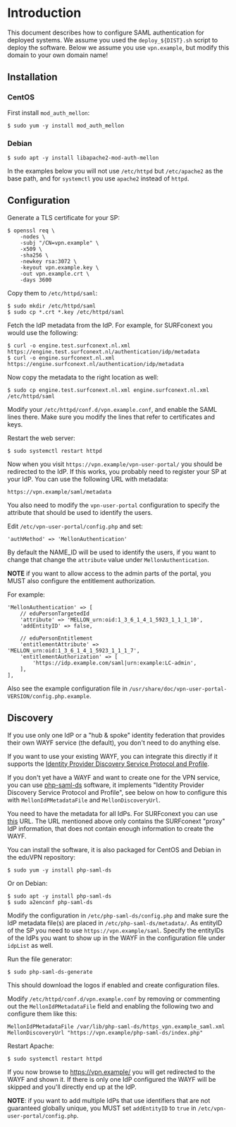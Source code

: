 # Introduction

This document describes how to configure SAML authentication for deployed
systems. We assume you used the `deploy_${DIST}.sh` script to deploy the 
software. Below we assume you use `vpn.example`, but modify this domain to your 
own domain name!

## Installation

### CentOS 

First install `mod_auth_mellon`:

    $ sudo yum -y install mod_auth_mellon

### Debian

    $ sudo apt -y install libapache2-mod-auth-mellon

In the examples below you will not use `/etc/httpd` but `/etc/apache2` as the
base path, and for `systemctl` you use `apache2` instead of `httpd`.

## Configuration

Generate a TLS certificate for your SP:

    $ openssl req \
        -nodes \
        -subj "/CN=vpn.example" \
        -x509 \
        -sha256 \
        -newkey rsa:3072 \
        -keyout vpn.example.key \
        -out vpn.example.crt \
        -days 3600

Copy them to `/etc/httpd/saml`:

    $ sudo mkdir /etc/httpd/saml
    $ sudo cp *.crt *.key /etc/httpd/saml

Fetch the IdP metadata from the IdP. For example, for SURFconext you would use 
the following:

    $ curl -o engine.test.surfconext.nl.xml https://engine.test.surfconext.nl/authentication/idp/metadata
    $ curl -o engine.surfconext.nl.xml https://engine.surfconext.nl/authentication/idp/metadata

Now copy the metadata to the right location as well:

    $ sudo cp engine.test.surfconext.nl.xml engine.surfconext.nl.xml /etc/httpd/saml

Modify your `/etc/httpd/conf.d/vpn.example.conf`, and enable the SAML lines 
there. Make sure you modify the lines that refer to certificates and keys.

Restart the web server:

    $ sudo systemctl restart httpd

Now when you visit `https://vpn.example/vpn-user-portal/` you should be 
redirected to the IdP. If this works, you probably need to register your SP
at your IdP. You can use the following URL with metadata:

    https://vpn.example/saml/metadata

You also need to modify the `vpn-user-portal` configuration to specify the 
attribute that should be used to identify the users.

Edit `/etc/vpn-user-portal/config.php` and set:
        
    'authMethod' => 'MellonAuthentication'

By default the NAME_ID will be used to identify the users, if you want to 
change that change the `attribute` value under `MellonAuthentication`.

**NOTE** if you want to allow access to the admin parts of the portal, you 
MUST also configure the entitlement authorization. 

For example:

    'MellonAuthentication' => [
        // eduPersonTargetedId
        'attribute' => 'MELLON_urn:oid:1_3_6_1_4_1_5923_1_1_1_10',
        'addEntityID' => false,

        // eduPersonEntitlement
        'entitlementAttribute' => 'MELLON_urn:oid:1_3_6_1_4_1_5923_1_1_1_7',
        'entitlementAuthorization' => [
            'https://idp.example.com/saml|urn:example:LC-admin',
        ],
    ],

Also see the example configuration file in 
`/usr/share/doc/vpn-user-portal-VERSION/config.php.example`.

## Discovery

If you use only one IdP or a "hub & spoke" identity federation that provides 
their own WAYF service (the default), you don't need to do anything else. 

If you want to use your existing WAYF, you can integrate this directly if it 
supports the 
[Identity Provider Discovery Service Protocol and Profile](https://docs.oasis-open.org/security/saml/Post2.0/sstc-saml-idp-discovery.pdf).

If you don't yet have a WAYF and want to create one for the VPN service, you 
can use [php-saml-ds](https://git.tuxed.net/fkooman/php-saml-ds/) software, it
implements "Identity Provider Discovery Service Protocol and Profile", see 
below on how to configure this with `MellonIdPMetadataFile` and 
`MellonDiscoveryUrl`.

You need to have the metadata for all IdPs. For SURFconext you can use 
[this](https://engine.surfconext.nl/authentication/proxy/idps-metadata) URL. 
The URL mentioned above only contains the SURFconext "proxy" IdP information,
that does not contain enough information to create the WAYF.

You can install the software, it is also packaged for CentOS and Debian in the 
eduVPN repository:

    $ sudo yum -y install php-saml-ds

Or on Debian:

    $ sudo apt -y install php-saml-ds
    $ sudo a2enconf php-saml-ds 

Modify the configuration in `/etc/php-saml-ds/config.php` and make sure the 
IdP metadata file(s) are placed in `/etc/php-saml-ds/metadata/`. As entityID
of the SP you need to use `https://vpn.example/saml`. Specify the entityIDs
of the IdPs you want to show up in the WAYF in the configuration file under 
`idpList` as well.

Run the file generator:

    $ sudo php-saml-ds-generate

This should download the logos if enabled and create configuration files.

Modify `/etc/httpd/conf.d/vpn.example.conf` by removing or commenting out the 
`MellonIdPMetadataFile` field and enabling the following two and configure 
them like this:

    MellonIdPMetadataFile /var/lib/php-saml-ds/https_vpn.example_saml.xml
    MellonDiscoveryUrl "https://vpn.example/php-saml-ds/index.php"

Restart Apache:

    $ sudo systemctl restart httpd

If you now browse to https://vpn.example/ you will get redirected to the WAYF 
and shown it. If there is only one IdP configured the WAYF will be skipped and
you'll directly end up at the IdP.

**NOTE**: if you want to add multiple IdPs that use identifiers that are not 
guaranteed globally unique, you MUST set `addEntityID` to `true` in 
`/etc/vpn-user-portal/config.php`.
